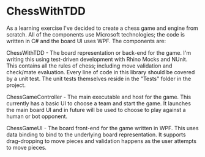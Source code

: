 # ChessWithTDD
As a learning exercise I've decided to create a chess game and engine from scratch. All of the components use Microsoft technologies; the code is written in C# and the board UI uses WPF. The components are:

ChessWithTDD - The board representation or back-end for the game. I'm writing this using test-driven development with Rhino Mocks and NUnit. This contains all the rules of chess; including move validation and check/mate evaluation. Every line of code in this library should be covered by a unit test. The unit tests themselves reside in the "Tests" folder in the project.

ChessGameController - The main executable and host for the game. This currently has a basic UI to choose a team and start the game. It launches the main board UI and in future will be used to choose to play against a human or bot opponent.

ChessGameUI - The board front-end for the game written in WPF. This uses data binding to bind to the underlying board representation. It supports drag-dropping to move pieces and validation happens as the user attempts to move pieces.
